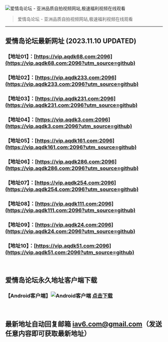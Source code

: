 ![爱情岛论坛 - 亚洲品质自拍视频网站,极速福利视频在线观看](http://ww1.sinaimg.cn/large/007drMcOgy1g5i6x3ua0xj30eg0393yo.jpg)
> 爱情岛论坛 - 亚洲品质自拍视频网站,极速福利视频在线观看

---

## 爱情岛论坛最新网址 (2023.11.10 UPDATED)
### 【地址01】：[https://vip.aqdk68.com:2096](https://vip.aqdk68.com:2096?utm_source=github)
### 【地址02】：[https://vip.aqdk233.com:2096](https://vip.aqdk233.com:2096?utm_source=github)
### 【地址03】：[https://vip.aqdk231.com:2096](https://vip.aqdk231.com:2096?utm_source=github)
### 【地址04】：[https://vip.aqdk3.com:2096](https://vip.aqdk3.com:2096?utm_source=github)
### 【地址05】：[https://vip.aqdk161.com:2096](https://vip.aqdk161.com:2096?utm_source=github)
### 【地址06】：[https://vip.aqdk286.com:2096](https://vip.aqdk286.com:2096?utm_source=github)
### 【地址07】：[https://vip.aqdk254.com:2096](https://vip.aqdk254.com:2096?utm_source=github)
### 【地址08】：[https://vip.aqdk111.com:2096](https://vip.aqdk111.com:2096?utm_source=github)
### 【地址09】：[https://vip.aqdk24.com:2096](https://vip.aqdk24.com:2096?utm_source=github)
### 【地址10】：[https://vip.aqdk51.com:2096](https://vip.aqdk51.com:2096?utm_source=github)
<br>

## 爱情岛论坛永久地址客户端下载
### 【Android客户端】![Android客户端](https://ww1.sinaimg.cn/large/007drMcOgy1fzljgv278jj300f00ia9t.jpg) [点击下载](https://app.aqdlt.app/v1/aqdlt_android_0828.apk)

<br>

## 最新地址自动回复邮箱 [iav6.com@gmail.com](mailto:iav6.com@gmail.com)（发送任意内容即可获取最新地址）
